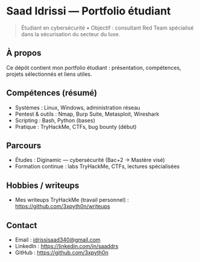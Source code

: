 # Saad Idrissi — Portfolio étudiant

> Étudiant en cybersécurité • Objectif : consultant Red Team spécialisé dans la sécurisation du secteur du luxe.

## À propos

Ce dépôt contient mon portfolio étudiant : présentation, compétences, projets sélectionnés et liens utiles.

## Compétences (résumé)

- Systèmes : Linux, Windows, administration réseau
- Pentest & outils : Nmap, Burp Suite, Metasploit, Wireshark
- Scripting : Bash, Python (bases)
- Pratique : TryHackMe, CTFs, bug bounty (début)

## Parcours

- Études : Diginamic — cybersécurité (Bac+2 → Mastère visé)
- Formation continue : labs TryHackMe, CTFs, lectures spécialisées

## Hobbies / writeups

- Mes writeups TryHackMe (travail personnel) : https://github.com/3xpyth0n/writeups

## Contact

- Email : idrissisaad340@gmail.com
- LinkedIn : https://linkedin.com/in/saaddrs
- GitHub : https://github.com/3xpyth0n
